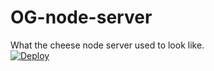 # OG-node-server
What the cheese node server used to look like.
<br>
<a href="https://heroku.com/deploy?template=https://github.com/collin9ex/OG-node-server/">
  <img src="https://www.herokucdn.com/deploy/button.svg" alt="Deploy">
</a>
